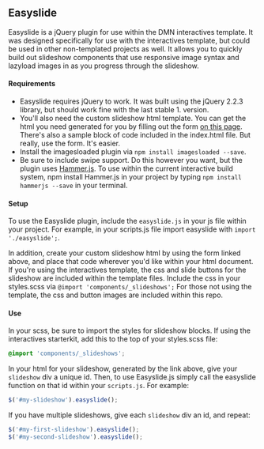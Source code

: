 ## Easyslide

Easyslide is a jQuery plugin for use within the DMN interactives template. It was designed specifically for use with the interactives template, but could be used in other non-templated projects as well. It allows you to quickly build out slideshow components that use responsive image syntax and lazyload images in as you progress through the slideshow.

#### Requirements

- Easyslide requires jQuery to work. It was built using the jQuery 2.2.3 library, but should work fine with the last stable 1. version.
- You'll also need the custom slideshow html template. You can get the html you need generated for you by filling out the form [on this page](http://interactives.dallasnews.com/tools/easyslide/). There's also a sample block of code included in the index.html file. But really, use the form. It's easier.
- Install the imagesloaded plugin via `npm install imagesloaded --save`.
- Be sure to include swipe support. Do this however you want, but the plugin uses [Hammer.js](http://hammerjs.github.io/). To use within the current interactive build system, npm install Hammer.js in your project by typing `npm install hammerjs --save` in your terminal.

#### Setup

To use the Easyslide plugin, include the `easyslide.js` in your js file within your project. For example, in your scripts.js file import easyslide with `import './easyslide';`.

In addition, create your custom slideshow html by using the form linked above, and place that code wherever you'd like within your html document. If you're using the interactives template, the css and slide buttons for the slideshow are included within the template files. Include the css in your styles.scss via `@import 'components/_slideshows';` For those not using the template, the css and button images are included within this repo.

#### Use
In your scss, be sure to import the styles for slideshow blocks. If using the interactives starterkit, add this to the top of your styles.scss file:

```css
@import 'components/_slideshows';
```
In your html for your slideshow, generated by the link above, give your `slideshow` div a unique id. Then, to use Easyslide.js simply call the easyslide function on that id within your `scripts.js`. For example:

```javascript
$('#my-slideshow').easyslide();
```

If you have multiple slideshows, give each `slideshow` div an id, and repeat:

```javascript
$('#my-first-slideshow').easyslide();
$('#my-second-slideshow').easyslide();
```
